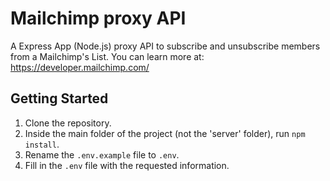 # Mailchimp proxy API

A Express App (Node.js) proxy API to subscribe and unsubscribe members from a Mailchimp's List.
You can learn more at: https://developer.mailchimp.com/

## Getting Started
1) Clone the repository.
2) Inside the main folder of the project (not the 'server' folder), run `npm install`.
1) Rename the `.env.example` file to `.env`.
2) Fill in the `.env` file with the requested information.